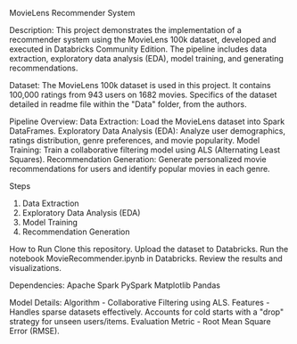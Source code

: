 MovieLens Recommender System

Description:
This project demonstrates the implementation of a recommender system using the MovieLens 100k dataset, developed and executed in Databricks Community Edition. The pipeline includes data extraction, exploratory data analysis (EDA), model training, and generating recommendations.


Dataset:
The MovieLens 100k dataset is used in this project. It contains 100,000 ratings from 943 users on 1682 movies. Specifics of the dataset detailed in readme file within the "Data" folder, from the authors.


Pipeline Overview:
Data Extraction: Load the MovieLens dataset into Spark DataFrames.
Exploratory Data Analysis (EDA): Analyze user demographics, ratings distribution, genre preferences, and movie popularity.
Model Training: Train a collaborative filtering model using ALS (Alternating Least Squares).
Recommendation Generation: Generate personalized movie recommendations for users and identify popular movies in each genre.


Steps
1. Data Extraction
2. Exploratory Data Analysis (EDA)
3. Model Training
4. Recommendation Generation


How to Run
Clone this repository.
Upload the dataset to Databricks.
Run the notebook MovieRecommender.ipynb in Databricks.
Review the results and visualizations.


Dependencies:
Apache Spark
PySpark
Matplotlib
Pandas


Model Details:
Algorithm - Collaborative Filtering using ALS.
Features -
  Handles sparse datasets effectively.
  Accounts for cold starts with a "drop" strategy for unseen users/items.
Evaluation Metric - Root Mean Square Error (RMSE).
